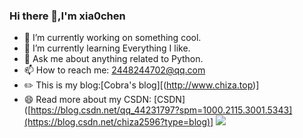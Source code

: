 ### Hi there 👋,I'm xia0chen

- 🔭 I’m currently working on something cool.
- 🌱 I’m currently learning Everything I like.
- 💬 Ask me about anything related to Python.
- 📫 How to reach me: 2448244702@qq.com
- ✏️ This is my blog:[Cobra's blog][(http://www.chiza.top)]
- 😄 Read more about my CSDN: [CSDN]([https://blog.csdn.net/qq_44231797?spm=1000.2115.3001.5343](https://blog.csdn.net/chiza2596?type=blog)]
![](https://github-readme-stats.vercel.app/api?username=xla0chen&show_icons=true&theme=transparent)



